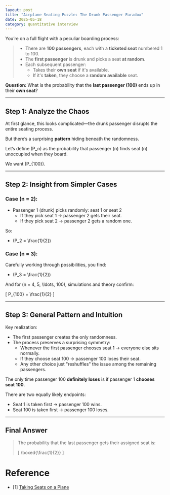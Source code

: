 ```yaml
---
layout: post
title: "Airplane Seating Puzzle: The Drunk Passenger Paradox"
date: 2025-05-18
category: quantitative interview
---
```


You’re on a full flight with a peculiar boarding process:

> - There are **100 passengers**, each with a **ticketed seat** numbered 1 to 100.  
> - The **first passenger** is drunk and picks a seat **at random**.  
> - Each subsequent passenger:
>   - Takes their **own seat** if it's available.  
>   - If it's **taken**, they choose a **random available** seat.

**Question:** What is the probability that the **last passenger (100)** ends up in their **own seat**?

---

## Step 1: Analyze the Chaos

At first glance, this looks complicated—the drunk passenger disrupts the entire seating process.

But there’s a surprising **pattern** hiding beneath the randomness.

Let’s define \(P_n\) as the probability that passenger \(n\) finds seat \(n\) unoccupied when they board.

We want \(P_{100}\).

---

## Step 2: Insight from Simpler Cases

### Case \(n = 2\):

- Passenger 1 (drunk) picks randomly: seat 1 or seat 2
  - If they pick seat 1 → passenger 2 gets their seat.
  - If they pick seat 2 → passenger 2 gets a random one.

So:
- \(P_2 = \frac{1}{2}\)

### Case \(n = 3\):

Carefully working through possibilities, you find:

- \(P_3 = \frac{1}{2}\)

And for \(n = 4, 5, \ldots, 100\), simulations and theory confirm:

\[
P_{100} = \frac{1}{2}
\]

---

## Step 3: General Pattern and Intuition

Key realization:

- The first passenger creates the only randomness.
- The process preserves a surprising symmetry:
  - Whenever the first passenger chooses seat 1 → everyone else sits normally.
  - If they choose seat 100 → passenger 100 loses their seat.
  - Any other choice just "reshuffles" the issue among the remaining passengers.

The only time passenger 100 **definitely loses** is if passenger 1 **chooses seat 100**.

There are two equally likely endpoints:
- Seat 1 is taken first → passenger 100 wins.
- Seat 100 is taken first → passenger 100 loses.

---

## Final Answer

> The probability that the last passenger gets their assigned seat is:
>
> \[
> \boxed{\frac{1}{2}}
> \]

# Reference

* [1] [Taking Seats on a Plane](https://math.stackexchange.com/questions/5595/taking-seats-on-a-plane)